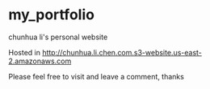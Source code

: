 # my_portfolio
chunhua li's personal website

Hosted in http://chunhua.li.chen.com.s3-website.us-east-2.amazonaws.com

Please feel free to visit and leave a comment, thanks
